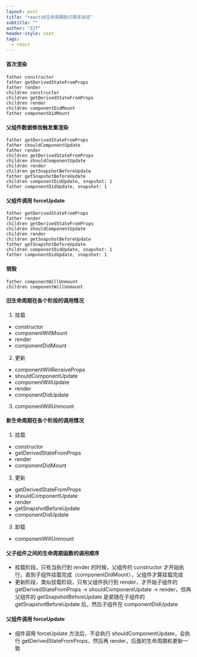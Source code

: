 ```yaml
---
layout: post
title: "react16生命周期执行顺序测试"
subtitle: ""
author: "ZJT"
header-style: text
tags:
  - react
---
```


#### 首次渲染

```
father constructor
father getDerivedStateFromProps
father render
children constructor
children getDerivedStateFromProps
children render
children componentDidMount
father componentDidMount
```

#### 父组件数据修改触发重渲染

```
father getDerivedStateFromProps
father shouldComponentUpdate
father render
children getDerivedStateFromProps
children shouldComponentUpdate
children render
children getSnapshotBeforeUpdate
father getSnapshotBeforeUpdate
children componentDidUpdate, snapshot: 1
father componentDidUpdate, snapshot: 1
```

#### 父组件调用 forceUpdate

```
father getDerivedStateFromProps
father render
children getDerivedStateFromProps
children shouldComponentUpdate
children render
children getSnapshotBeforeUpdate
father getSnapshotBeforeUpdate
children componentDidUpdate, snapshot: 1
father componentDidUpdate, snapshot: 1
```

#### 销毁

```
father componentWillUnmount
children componentWillUnmount
```

#### 旧生命周期在各个阶段的调用情况

1. 挂载

- constructor
- componentWillMount
- render
- componentDidMount

2. 更新

- componentWillReceiveProps
- shouldComponentUpdate
- componentWillUpdate
- render
- componentDidUpdate

3. componentWillUnmount

#### 新生命周期在各个阶段的调用情况

1. 挂载

- constructor
- getDerivedStateFromProps
- render
- componentDidMount

2. 更新

- getDerivedStateFromProps
- shouldComponentUpdate
- render
- getSnapshotBeforeUpdate
- componentDidUpdate

3. 卸载

- componentWillUnmount

#### 父子组件之间的生命周期函数的调用顺序

- 挂载阶段，只有当执行到 render 的时候，父组件的 constructor 才开始执行，直到子组件挂载完成（componentDidMount），父组件才算挂载完成
- 更新阶段，类似挂载阶段，只有父组件执行到 render，才开始子组件的 getDerivedStateFromProps -> shouldComponentUpdate -> render，但再父组件的 getSnapshotBeforeUpdate 是紧随在子组件的 getSnapshotBeforeUpdate 后，然后子组件在 componentDidUpdate

#### 父组件调用 forceUpdate

- 组件调用 forceUpdate 方法后，不会执行 shouldComponentUpdate，会执行 getDerivedStateFromProps，然后再 render，后面的生命周期和更新一致

